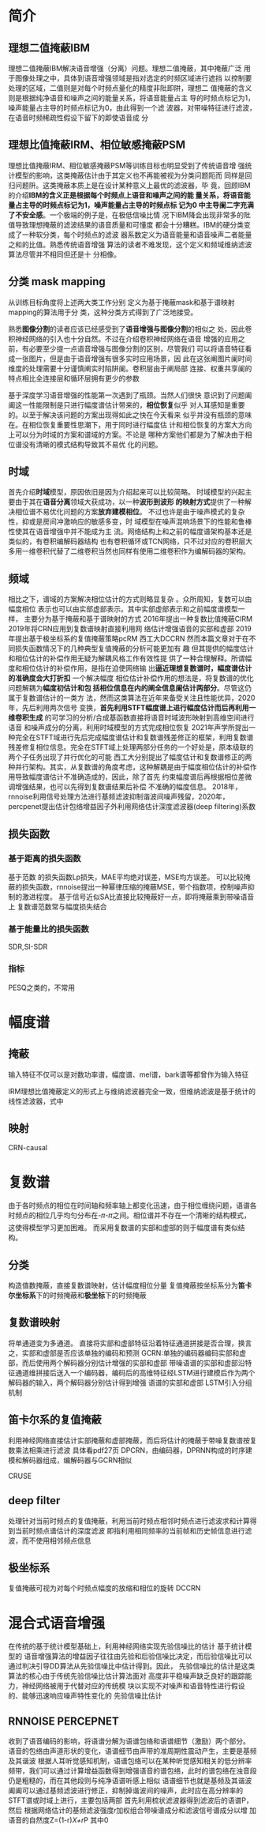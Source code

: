 # 简介
## 理想二值掩蔽IBM
理想二值掩蔽IBM解决语音增强（分离）问题。理想二值掩蔽，其中掩蔽广泛
用于图像处理之中，具体到语音增强领域是指对选定的时频区域进行遮挡
以控制要处理的区域，二值则是对每个时频点量化的精度非阰即阱，理想二
值掩蔽的含义则是根据纯净语音和噪声之间的能量关系，将语音能量占主
导的时频点标记为1，噪声能量占主导的时频点标记为0，由此得到一个滤
波器，对带噪特征进行滤波，在语音时频稀疏性假设下留下的即使语音成
分
## 理想比值掩蔽IRM、相位敏感掩蔽PSM
理想比值掩蔽IRM、相位敏感掩蔽PSM等训练目标也明显受到了传统语音增
强统计模型的影响，这类掩蔽估计由于其定义也不再能被视为分类问题阨而
同样是回归问题阩。这类掩蔽本质上是在设计某种意义上最优的滤波器，毕
竟，回顾IBM的介绍**IBM的含义正是根据每个时频点上语音和噪声之间的能
量关系，将语音能量占主导的时频点标记为1，噪声能量占主导的时频点标
记为0 中主导阑二字充满了不安全感**。一个极端的例子是，在极低信噪比情
况下IBM降会出现非常多的阰值导致理想掩蔽的滤波结果的语音质量和可懂度
都会十分糟糕。IBM的硬分类变成了一种软分类，每个时频点的滤波
器系数定义为语音能量和语音噪声二者能量之和的比值。熟悉传统语音增强
算法的读者不难发现，这个定义和频域维纳滤波算法尽管并不相同但还是十
分相像。
## 分类 mask mapping
从训练目标角度将上述两大类工作分别
定义为基于掩蔽mask和基于谱映射mapping的算法用于分
类，这种分类方式得到了广泛地接受。

熟悉**图像分割**的读者应该已经感受到了**语音增强与图像分割**的相似之
处，因此卷积神经网络的引入也十分自然。不过在介绍卷积神经网络在语音
增强的应用之前，有必要至少提一点语音增强与图像分割的区别，尽管我们
可以将语音特征看成一张图片，但是由于语音增强有很多实时应用场景，因
此在这张阐图片阑时间维度的处理需要十分谨慎阐实时陷阱阑。卷积层由于阐局部
连接、权重共享阑的特点相比全连接层和循环层拥有更少的参数

基于深度学习语音增强的性能第一次遇到了瓶颈。当然人们很快
意识到了问题阖阖这一性能限制是只进行幅度谱估计带来的，**相位恢复**似乎
对人耳感知是重要的。以至于解决该问题的方案出现得如此之快在今天看来
似乎并没有瓶颈的意味在。在相位恢复重要性思潮下，用于同时进行幅度估
计和相位恢复的方案大方向上可以分为时域的方案和谱域的方案。不论是
哪种方案他们都是为了解决由于相位谱没有清晰的模式结构导致其不易优
化的问题。
## 时域
首先介绍**时域**模型，原因依旧是因为介绍起来可以比较简略。
时域模型的兴起主要由于其在**语音分离**领域大获成功，以一种**波形到波形
的映射方式**提供了一种解决相位谱不易优化问题的方案**放弃建模相位**。
不过也许是由于噪声模式的复杂性，抑或是房间冲激响应的敏感多变，时
域模型在噪声混响场景下的性能和鲁棒性使其在语音增强中并不能成为主
流。网络结构上和之前的幅度谱架构基本还是类似的，有卷积编解码器结构
也有卷积循环或TCN网络，只不过对应的卷积层大多用一维卷积代替了二维卷积当然也同样有使用二维卷积作为编解码器的架构。
## 频域
相比之下，谱域的方案解决相位估计的方式则略显复杂 。众所周知，复数可以由幅度相位
表示也可以由实部虚部表示。其中实部虚部表示和之前幅度谱模型一样，
主要分为基于掩蔽和基于谱映射的方式
2016年提出一种复数比值掩蔽CIRM 2019年将CRN应用到复数谱映射直接利用网
络估计增强语音的实部和虚部 2019年提出基于极坐标系的复值掩蔽策略pcRM 西工大DCCRN
然而本篇文章对于在不同损失函数情况下的几种典型复值掩蔽的分析可能更加有
趣
但其提供的幅度估计和相位估计的补偿作用无疑为解耦风格工作有效性提
供了一种合理解释。所谓幅度和相位估计的补偿作用，是指在迫使网络输
出**逼近理想复数谱时，幅度谱估计的准确度会大打折扣**
一个解决幅度
相位估计补偿作用的想法是，将复数谱的优化问题解耦为**幅度初估计和包
括相位信息在内的阐全信息阑估计两部分**。尽管这仍属于复数谱估计的一类方
法，然而这类算法在近年来备受关注且性能优异，2020年，先后利用两次信号
变换，**首先利用STFT幅度谱上进行幅度估计而后再利用一维卷积生成**
的可学习的分析/合成基函数直接将语音时域波形映射到高维空间进行语音
和噪声成分的分离，利用时域模型的方式完成相位恢复 2021年声学所提出一种完全在STFT域进行先后完成幅度谱估计和复数谱残差修正的框架，利用复数谱残差修复相位信息。完全在STFT域上处理两部分任务的一个好处是，原本级联的两个子任务出现了并行优化的可能
西工大分别提出了幅度估计和复数谱修正的两种并行架构。其实，从复数谱的角度考虑，这种解耦是由于幅度相位估计的补偿作用导致幅度谱估计不准确造成的，因此，除了首先
约束幅度谱后再根据相位差微调增强结果，也可以先得到复数谱结果后补偿
不准确的幅度信息。
2018年，rnnoise利用信号处理方法进行基频滤波抑制谐波间噪声残留，2020年，percpenet提出估计包络增益因子外利用网络估计深度滤波器(deep filtering)系数
## 损失函数
### 基于距离的损失函数
基于范数 的损失函数Lp损失，MAE平均绝对误差，MSE均方误差。
可以比较掩蔽的损失函数，rnnoise提出一种幂律压缩的掩蔽MSE，带个指数项，控制噪声抑制的激进程度。
基于信号近似SA比直接比较掩蔽好一点，即将掩蔽乘到带噪语音上
复数谱范数常与幅度损失结合
### 基于能量比的损失函数
SDR,SI-SDR
### 指标
PESQ之类的，不常用

# 幅度谱
## 掩蔽
输入特征不仅可以是对数功率谱，幅度谱、mel谱，bark谱等都曾作为输入特征

IRM理想比值掩蔽定义的形式上与维纳滤波器完全一致，但维纳滤波是基于统计的线性滤波器，式中
## 映射
CRN-causal

# 复数谱
由于各时频点的相位在时间轴和频率轴上都变化迅速，由于相位缠绕问题，语谱各时频点的相位几乎均匀分布在-𝜋-𝜋之间。相位谱并不存在一个清晰的结构模式，这使得模型学习更加困难。
而采用复数谱的实部和虚部的则于幅度谱有类似结构。
## 分类
构造值数掩蔽，直接复数谱映射，估计幅度相位分量
复值掩蔽按坐标系分为**笛卡尔坐标系**下的时频掩蔽和**极坐标**下的时频掩蔽
## 复数谱映射
将单通道变为多通道。
直接将实部和虚部特征沿着特征通道拼接是否合理，换言之，实部和虚部是否应该单独的编码和预测
GCRN:单独的编码器编码实部和虚部，而后使用两个解码器分别估计增强的实部和虚部
带噪语谱的实部和虚部沿特征通道维拼接后送入一个编码器，编码后的高维特征经LSTM进行建模后作为两个解码器的输入，两个解码器分别估计得到增强
语谱的实部和虚部
LSTM引入分组机制
## 笛卡尔系的复值掩蔽
利用神经网络直接估计实部掩蔽和虚部掩蔽，而后将估计的掩蔽于带噪复数谱按复数乘法相乘进行滤波
具体看pdf27页
DPCRN，由编码器，DPRNN构成的时序建模和解码器组成，编解码器与GCRN相似

CRUSE

## deep filter
处理针对当前时频点的复值掩蔽，利用当前时频点相邻时频点进行滤波求和计算得到当前时频点谱估计的深度滤波
即指利用相同频率的当前帧和历史帧信息进行滤波，而不使用相邻频点信息

## 极坐标系
复值掩蔽可视为对每个时频点幅度的放缩和相位的旋转
DCCRN

# 混合式语音增强
在传统的基于统计模型基础上，利用神经网络实现先验信噪比的估计
基于统计模型的
语音增强算法的增益因子往往由先验和后验信噪比决定，而后验信噪比可以
通过判决引导DD算法从先验信噪比中估计得到。因此，
先验信噪比的估计是这类算法的核心由于传统先验信噪比估计算法面对
高度非平稳噪声缺乏良好的跟踪能力，神经网络被用于代替对应的传统模
块以实现不对噪声和语音特性进行假设的、能够迅速响应噪声特性变化的
先验信噪比估计
## RNNOISE PERCEPNET
收到了语音编码的影响，将语谱分解为语谱包络和语谱细节（激励）两个部分。
语音的包络由声道形状的变化，语谱细节由声带的准周期性震动产生，主要是基频及其谐波
根据人耳听觉感知机制，语谱包络可以在某种听觉感知相关的低分辨率频带，我们可以通过计算增益函数得到增强语音的谱包络，此时的谱包络在浊音段仍是粗糙的，而在其他段则与纯净语谱听感上相似
语谱细节也就是基频及其谐波阖阖可以通过基频滤波进行修正，抑制掉谐波间的噪声，此时应在高分辨率的STFT谱或时域上进行，主要包括两部
首先利用梳状滤波器得到滤波后的语谱P，然后
根据网络估计的基频滤波强度𝑟加权组合带噪谱成分和滤波信号谱成分以增
加语音的自然度Z=(1-r)*X+r*P 
其中0
